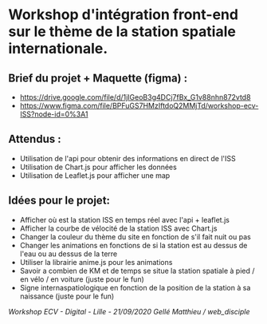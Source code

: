 # Workshop d'intégration front-end sur le thème de la station spatiale internationale.

## Brief du projet + Maquette (figma) :
- https://drive.google.com/file/d/1jIGeoB3g4DCj7fBx_G1v88nhn872vtd8
- https://www.figma.com/file/BPFuGS7HMzIftdoQ2MMjTd/workshop-ecv-ISS?node-id=0%3A1

## Attendus :
- Utilisation de l'api pour obtenir des informations en direct de l'ISS
- Utilisation de Chart.js pour afficher les données
- Utilisation de Leaflet.js pour afficher une map

## Idées pour le projet:
- Afficher où est la station ISS en temps réel avec l'api + leaflet.js
- Afficher la courbe de vélocité de la station ISS avec Chart.js
- Changer la couleur du thème du site en fonction de s'il fait nuit ou pas
- Changer les animations en fonctions de si la station est au dessus de l'eau ou au dessus de la terre
- Utiliser la librairie anime.js pour les animations
- Savoir a combien de KM et de temps se situe la station spatiale à pied / en vélo / en voiture (juste pour le fun)
- Signe internaspatiologique en fonction de la position de la station à sa naissance (juste pour le fun)

*Workshop ECV - Digital - Lille - 21/09/2020*
*Gellé Matthieu / web_disciple*
